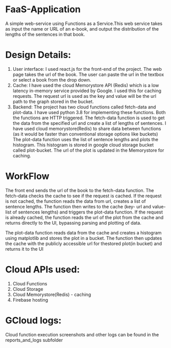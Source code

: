 # FaaS-Application
A simple web-service using Functions as a Service.This web service takes as input the name or URL of an e-book, and output the distribution of the lengths of the sentences in that book.

# Design Details:
1. User interface:
I used react.js for the front-end of the project. The web page takes the url
of the book. The user can paste the url in the textbox or select a book from the drop
down.
2. Cache:
I have used the cloud Memorystore API (Redis) which is a low latency
in-memory service provided by Google. I used this for caching requests. The request url
is used as the key and value will be the url path to the graph stored in the bucket.
3. Backend:
The project has two cloud functions called fetch-data and plot-data. I have
used python 3.8 for implementing these functions. Both the functions are HTTP
triggered. The fetch-data function is used to get the data from the specified url and
create a list of lengths of sentences. I have used cloud memorystore(Redis) to share
data between functions (as it would be faster than conventional storage options like
buckets) The plot-data function uses the list of sentence lengths and plots the histogram.
This histogram is stored in google cloud storage bucket called plot-bucket. The url of the
plot is updated in the Memorystore for caching.

# WorkFlow
The front end sends the url of the book to the fetch-data function. The fetch-data checks the cache to see if the request is cached. If the request is not cached, the function reads the data from url, creates a list of sentence lengths. The function then writes to the cache (key- url and value- list of sentences lengths) and triggers the plot-data function. If the request is already cached, the function reads the url of the plot from the cache and returns directly to the UI, bypassing parsing and plotting of data.

The plot-data function reads data from the cache and creates a histogram using matplotlib and stores the plot in a bucket. The function then updates the cache with the publicly accessible url for thestored plot(in bucket) and returns it to the UI

# Cloud APIs used:
1. Cloud Functions
2. Cloud Storage
3. Cloud Memorystore(Redis) - caching
4. Firebase hosting

# GCloud logs:
Cloud function execution screenshots and other logs can be found in the  reports_and_logs subfolder 

